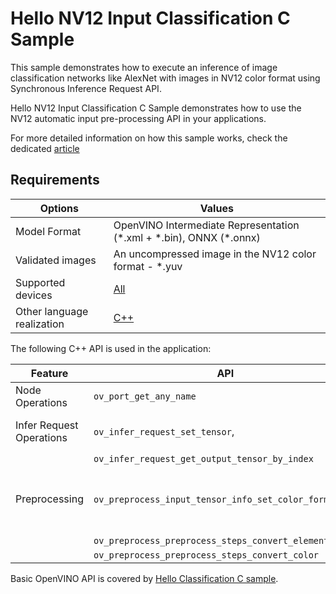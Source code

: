 # Hello NV12 Input Classification C Sample

This sample demonstrates how to execute an inference of image classification networks like AlexNet with images in NV12 color format using Synchronous Inference Request API.

Hello NV12 Input Classification C Sample demonstrates how to use the NV12 automatic input pre-processing API in your applications.

For more detailed information on how this sample works, check the dedicated [article](https://docs.openvino.ai/2025/get-started/learn-openvino/openvino-samples/hello-nv12-input-classification.html)

## Requirements

| Options                     | Values                                                                                                               |
| ----------------------------| ---------------------------------------------------------------------------------------------------------------------|
| Model Format                | OpenVINO Intermediate Representation (\*.xml + \*.bin), ONNX (\*.onnx)                                       |
| Validated images            | An uncompressed image in the NV12 color format - \*.yuv                                                              |
| Supported devices           | [All](https://docs.openvino.ai/2025/about-openvino/compatibility-and-support/supported-devices.html)                  |
| Other language realization  | [C++](https://docs.openvino.ai/2025/get-started/learn-openvino/openvino-samples/hello-nv12-input-classification.html)                          |

The following C++ API is used in the application:

| Feature                   | API                                                       | Description                                            |
| --------------------------| ----------------------------------------------------------|--------------------------------------------------------|
| Node Operations           | ``ov_port_get_any_name``                                  | Get a layer name                                       |
| Infer Request Operations  | ``ov_infer_request_set_tensor``,                          | Operate with tensors                                   |
|                           | ``ov_infer_request_get_output_tensor_by_index``           |                                                        |
| Preprocessing             | ``ov_preprocess_input_tensor_info_set_color_format``,     | Change the color format of the input data              |
|                           | ``ov_preprocess_preprocess_steps_convert_element_type``,  |                                                        |
|                           | ``ov_preprocess_preprocess_steps_convert_color``          |                                                        |


Basic OpenVINO API is covered by [Hello Classification C sample](https://docs.openvino.ai/2025/get-started/learn-openvino/openvino-samples/hello-classification.html).


